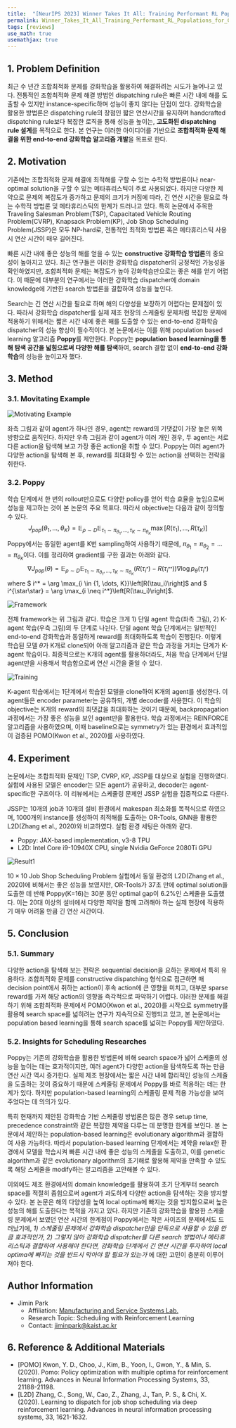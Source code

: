 ```yaml
---
title:  "[NeurIPS 2023] Winner Takes It All: Training Performant RL Populations for Combinatorial Optimization"
permalink: Winner_Takes_It_All_Training_Performant_RL_Populations_for_Combinatorial_Optimization.html
tags: [reviews]
use_math: true
usemathjax: true
---
```



## 1. Problem Definition
최근 수 년간 조합최적화 문제를 강화학습을 활용하여 해결하려는 시도가 늘어나고 있다. 전통적인 조합최적화 문제 해결 방법인 dispatching rule은 빠른 시간 내에 해를 도출할 수 있지만 instance-specific하며 성능이 좋지 않다는 단점이 있다. 강화학습을 활용한 방법론은 dispatching rule의 장점인 짧은 연산시간을 유지하며 handcrafted dispatching rule보다 복잡한 로직을 통해 성능을 높이는, **고도화된 dispatching rule 설계**를 목적으로 한다. 본 연구는 이러한 아이디어를 기반으로 **조합최적화 문제 해결을 위한 end-to-end 강화학습 알고리즘 개발**을 목표로 한다.


## 2. Motivation
기존에는 조합최적화 문제 해결에 최적해를 구할 수 있는 수학적 방법론이나 near-optimal solution을 구할 수 있는 메타휴리스틱이 주로 사용되었다. 하지만 다양한 제약으로 문제의 복잡도가 증가하고 문제의 크기가 커짐에 따라, 긴 연산 시간을 필요로 하는 수학적 방법론 및 메타휴리스틱의 한계가 드러나고 있다. 특히 논문에서 주목한 Traveling Salesman Problem(TSP), Capacitated Vehicle Routing Problem(CVRP), Knapsack Problem(KP), Job Shop Scheduling Problem(JSSP)은 모두 NP-hard로, 전통적인 최적화 방법론 혹은 메타휴리스틱 사용 시 연산 시간이 매우 길어진다.

빠른 시간 내에 좋은 성능의 해를 얻을 수 있는 **constructive 강화학습 방법론**의 중요성이 높아지고 있다. 최근 연구들은 이러한 강화학습 dispatcher의 긍정적인 가능성을 확인하였지만, 조합최적화 문제는 복잡도가 높아 강화학습만으로는 좋은 해를 얻기 어렵다. 이 때문에 대부분의 연구에서는 이러한 강화학습 dispatcher에 domain knowledge에 기반한 search 방법론을 결합하여 성능을 높인다.

Search는 긴 연산 시간을 필요로 하며 해의 다양성을 보장하기 어렵다는 문제점이 있다. 따라서 강화학습 dispatcher를 실제 제조 현장의 스케줄링 문제처럼 복잡한 문제에 적용하기 위해서는 짧은 시간 내에 좋은 해를 도출할 수 있는 end-to-end 강화학습 dispatcher의 성능 향상이 필수적이다. 본 논문에서는 이를 위해 population based learning 알고리즘 **Poppy**를 제안한다. Poppy는 **population based learning을 통해 탐색 공간을 넓힘으로써 다양한 해를 탐색**하여, search 결합 없이 **end-to-end 강화학습**의 성능을 높이고자 했다.


## 3. Method
### 3.1. Movitating Example
![Motivating Example](../../images/DS503_24S/Winner_Takes_It_All_Training_Performant_RL_Populations_for_Combinatorial_Optimization/Motivating%20Example.PNG)


좌측 그림과 같이 agent가 하나인 경우, agent는 reward의 기댓값이 가장 높은 위쪽 방향으로 움직인다. 하지만 우측 그림과 같이 agent가 여러 개인 경우, 두 agent는 서로 다른 action을 탐색해 보고 가장 좋은 action을 취할 수 있다. Poppy는 여러 agent가 다양한 action을 탐색해 본 후, reward를 최대화할 수 있는 action을 선택하는 전략을 취한다.

### 3.2. Poppy
학습 단계에서 한 번의 rollout만으로도 다양한 policy를 얻어 학습 효율을 높임으로써 성능을 제고하는 것이 본 논문의 주요 목표다. 따라서 objective는 다음과 같이 정의할 수 있다.
$$J_{pop}(\theta_1, \dots , \theta_K) = \mathbb{E}_{\rho \sim D} \mathbb{E}_{\tau_1 \sim \pi_{\theta_1}, \dots, \tau_K \sim \pi_{\theta_K}} \max \left[R(\tau_1), \dots, R(\tau_K)\right]$$
Poppy에서는 동일한 agent를 K번 sampling하여 사용하기 때문에, $\pi_{\theta_1} = \pi_{\theta_2} = \dots = \pi_{\theta_K}$이다. 이를 정리하여 gradient를 구한 결과는 아래와 같다.
$$\nabla J_{pop}(\theta) = \mathbb{E}_{\rho \sim D} \mathbb{E}_{\tau_1 \sim \pi_{\theta_1}, \dots, \tau_K \sim \pi_{\theta_K}} \left(R(\tau_{i^*}) - R(\tau_{i^{**}})\right) \nabla \log p_\theta (\tau_{i^*})$$
where $ i^* = \arg \max_{i \in \{1, \dots, K\}}\left[R(\tau_i)\right]$ and $ i^{\star\star} = \arg \max_{i \neq i^*}\left[R(\tau_i)\right]$.

![Framework](../../images/DS503_24S/Winner_Takes_It_All_Training_Performant_RL_Populations_for_Combinatorial_Optimization/Structure.PNG)

전체 framework는 위 그림과 같다. 학습은 크게 1) 단일 agent 학습(좌측 그림), 2) K-agent 학습(우측 그림)의 두 단계로 나뉜다. 단일 agent 학습 단계에서는 일반적인 end-to-end 강화학습과 동일하게 reward를 최대화하도록 학습이 진행된다. 이렇게 학습된 모델 $\theta$가 K개로 clone되어 아래 알고리즘과 같은 학습 과정을 거치는 단계가 K-agent 학습이다. 최종적으로는 K개의 agent를 활용하더라도, 처음 학습 단계에서 단일 agent만을 사용해서 학습함으로써 연산 시간을 줄일 수 있다.

![Training](../../images/DS503_24S/Winner_Takes_It_All_Training_Performant_RL_Populations_for_Combinatorial_Optimization/Training%20Algorithm.PNG)

K-agent 학습에서는 1단계에서 학습된 모델을 clone하여 K개의 agent를 생성한다. 이 agent들은 encoder parameter는 공유하되, 개별 decoder를 사용한다. 이 학습의 objective는 K개의 reward의 최댓값을 최대화하는 것이기 때문에, backpropagation 과정에서는 가장 좋은 성능을 보인 agent만을 활용한다. 학습 과정에서는 REINFORCE 알고리즘을 사용하였으며, 이때 baseline으로는 symmetry가 있는 환경에서 효과적임이 검증된 POMO(Kwon et al., 2020)를 사용하였다.

## 4. Experiment
논문에서는 조합최적화 문제인 TSP, CVRP, KP, JSSP를 대상으로 실험을 진행하였다. 실험에 사용된 모델은 encoder는 모든 agent가 공유하고, decoder는 agent-specific한 구조이다. 이 리뷰에서는 스케줄링 문제인 JSSP 실험을 집중적으로 다룬다.

JSSP는 10개의 job과 10개의 설비 환경에서 makespan 최소화를 목적식으로 하였으며, 1000개의 instance를 생성하여 최적해를 도출하는 OR-Tools, GNN을 활용한 L2D(Zhang et al., 2020)와 비교하였다. 실험 환경 세팅은 아래와 같다.
- Poppy: JAX-based implementation, v3-8 TPU
- L2D: Intel Core i9-10940X CPU, single Nvidia GeForce 2080Ti GPU

![Result1](../../images/DS503_24S/Winner_Takes_It_All_Training_Performant_RL_Populations_for_Combinatorial_Optimization/Result1.PNG)

$10\times10$ Job Shop Scheduling Problem 실험에서 동일 환경의 L2D(Zhang et al., 2020)에 비해서는 좋은 성능을 보였지만, OR-Tools가 37초 만에 optimal solution을 도출한 데 반해 Poppy(K=16)는 30분 동안 optimal gap이 6.2%인 스케줄을 도출했다. 이는 20대 이상의 설비에서 다양한 제약을 함께 고려해야 하는 실제 현장에 적용하기 매우 어려울 만큼 긴 연산 시간이다. 

## 5. Conclusion
### 5.1. Summary
다양한 action을 탐색해 보는 전략은 sequential decision을 요하는 문제에서 특히 유용하다. 조합최적화 문제를 constructive dispatching 형식으로 접근하면 매 decision point에서 취하는 action이 후속 action에 큰 영향을 미치고, 대부분 sparse reward를 가져 해당 action의 영향을 즉각적으로 파악하기 어렵다. 이러한 문제를 해결하기 위해 조합최적화 문제에서 POMO(Kwon et al., 2020)를 시작으로 symmetry를 활용해 search space를 넓히려는 연구가 지속적으로 진행되고 있고, 본 논문에서는 population based learning을 통해 search space를 넓히는 Poppy를 제안하였다.

### 5.2. Insights for Scheduling Researches
Poppy는 기존의 강화학습을 활용한 방법론에 비해 search space가 넓어 스케줄의 성능을 높이는 데는 효과적이지만, 여러 agent가 다양한 action을 탐색하도록 하는 만큼 연산 시간 역시 증가한다. 실제 제조 현장에서는 짧은 시간 내에 합리적인 성능의 스케줄을 도출하는 것이 중요하기 때문에 스케줄링 문제에서 Poppy를 바로 적용하는 데는 한계가 있다. 하지만 population-based learning의 스케줄링 문제 적용 가능성을 보여 주었다는 데 의의가 있다.

특히 현재까지 제안된 강화학습 기반 스케줄링 방법론은 많은 경우 setup time, precedence constraint와 같은 복잡한 제약을 다루는 데 분명한 한계를 보인다. 본 논문에서 제안하는 population-based learning은 evolutionary algorithm과 결합하여 사용 가능하다. 따라서 population-based learning 단계에서는 제약을 relax한 환경에서 모델을 학습시켜 빠른 시간 내에 좋은 성능의 스케줄을 도출하고, 이를 genetic algorithm과 같은 evolutionary algorithm의 초기해로 활용해 제약을 만족할 수 있도록 해당 스케줄을 modify하는 알고리즘을 고안해볼 수 있다.

이외에도 제조 환경에서의 domain knowledge를 활용하여 초기 단계부터 search space를 적절히 좁힘으로써 agent가 과도하게 다양한 action을 탐색하는 것을 방지할 수 있다. 본 논문은 해의 다양성을 높여 local optima에 빠지는 것을 방지함으로써 높은 성능의 해를 도출한다는 목적을 가지고 있다. 하지만 기존의 강화학습을 활용한 스케줄링 문제에서 보였던 연산 시간의 한계점이 Poppy에서는 작은 사이즈의 문제에서도 드러났기에, _1) 스케줄링 문제에서 강화학습 dispatcher만을 단독으로 사용할 수 있을 만큼 효과적인가, 2) 그렇지 않아 강화학습 dispatcher를 다른 search 방법이나 메타휴리스틱과 결합하여 사용해야 한다면, 강화학습 단계에서 긴 연산 시간을 투자하여 local optima에 빠지는 것을 반드시 막아야 할 필요가 있는가_ 에 대한 고민이 충분히 이루어져야 한다.

## Author Information
- Jimin Park
    - Affiliation: [Manufacturing and Service Systems Lab.](https://msslab.kaist.ac.kr/)
    - Research Topic: Scheduling with Reinforcement Learning
    - Contact: jiminpark@kaist.ac.kr

## 6. Reference & Additional Materials
- [POMO] Kwon, Y. D., Choo, J., Kim, B., Yoon, I., Gwon, Y., & Min, S. (2020). Pomo: Policy optimization with multiple optima for reinforcement learning. Advances in Neural Information Processing Systems, 33, 21188-21198.
- [L2D] Zhang, C., Song, W., Cao, Z., Zhang, J., Tan, P. S., & Chi, X. (2020). Learning to dispatch for job shop scheduling via deep reinforcement learning. Advances in neural information processing systems, 33, 1621-1632.
